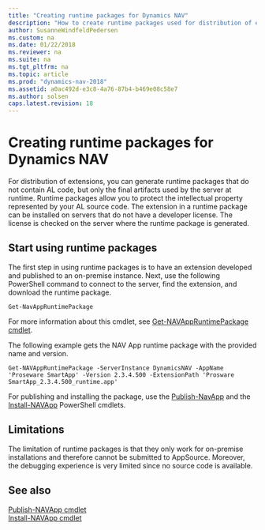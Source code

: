 ```yaml
---
title: "Creating runtime packages for Dynamics NAV"
description: "How to create runtime packages used for distribution of extensions."
author: SusanneWindfeldPedersen
ms.custom: na
ms.date: 01/22/2018
ms.reviewer: na
ms.suite: na
ms.tgt_pltfrm: na
ms.topic: article
ms.prod: "dynamics-nav-2018"
ms.assetid: a0ac492d-e3c8-4a76-87b4-b469e08c58e7
ms.author: solsen
caps.latest.revision: 18
---
```



# Creating runtime packages for Dynamics NAV
For distribution of extensions, you can generate runtime packages that do not contain AL code, but only the final artifacts used by the server at runtime. Runtime packages allow you to protect the intellectual property represented by your AL source code. 
The extension in a runtime package can be installed on servers that do not have a developer license. The license is checked on the server where the runtime package is generated. 

## Start using runtime packages
The first step in using runtime packages is to have an extension developed and published to an on-premise instance.
Next, use the following PowerShell command to connect to the server, find the extension, and download the runtime package.

`Get-NavAppRuntimePackage`

For more information about this cmdlet, see [Get-NAVAppRuntimePackage cmdlet](https://go.microsoft.com/fwlink/?linkid=859214).

The following example gets the NAV App runtime package with the provided name and version.

`Get-NAVAppRuntimePackage -ServerInstance DynamicsNAV -AppName 'Proseware SmartApp' -Version 2.3.4.500 -ExtensionPath 'Prosware SmartApp_2.3.4.500_runtime.app'`

For publishing and installing the package, use the [Publish-NavApp](https://go.microsoft.com/fwlink/?linkid=616079) and the [Install-NAVApp](https://go.microsoft.com/fwlink/?linkid=618056) PowerShell cmdlets. 

## Limitations
The limitation of runtime packages is that they only work for on-premise installations and therefore cannot be submitted to AppSource. Moreover, the debugging experience is very limited since no source code is available. 
 
## See also
[Publish-NAVApp cmdlet](https://go.microsoft.com/fwlink/?linkid=616079)   
[Install-NAVApp cmdlet](https://go.microsoft.com/fwlink/?linkid=618056)  



